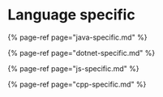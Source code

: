 # Language specific

{% page-ref page="java-specific.md" %}

{% page-ref page="dotnet-specific.md" %}

{% page-ref page="js-specific.md" %}

{% page-ref page="cpp-specific.md" %}

